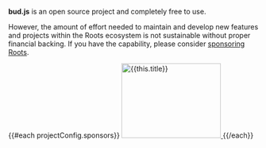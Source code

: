 **bud.js** is an open source project and completely free to use.

However, the amount of effort needed to maintain and develop new features and projects within the Roots ecosystem is not sustainable without proper financial backing. If you have the capability, please consider [sponsoring Roots](https://github.com/sponsors/roots).

{{#each projectConfig.sponsors}}
<a href="{{this.url}}">
<img src="{{this.image}}" alt="{{this.title}}" width="200" height="150"/>
</a>
{{/each}}
